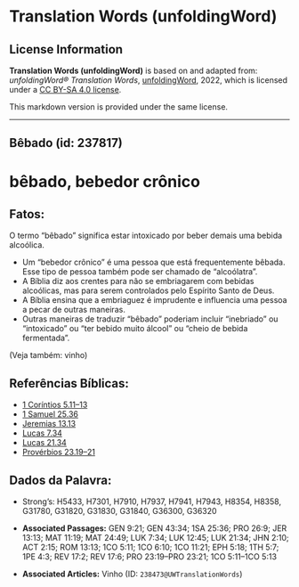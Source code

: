 # Translation Words (unfoldingWord)

## License Information

**Translation Words (unfoldingWord)** is based on and adapted from: _unfoldingWord® Translation Words_, [unfoldingWord](https://unfoldingword.org/utw), 2022, which is licensed under a [CC BY-SA 4.0 license](https://creativecommons.org/licenses/by-sa/4.0/legalcode.en).

This markdown version is provided under the same license.



--------------------------------

## Bêbado (id: 237817)

bêbado, bebedor crônico
=======================

Fatos:
------

O termo “bêbado” significa estar intoxicado por beber demais uma bebida alcoólica.

* Um “bebedor crônico” é uma pessoa que está frequentemente bêbada. Esse tipo de pessoa também pode ser chamado de “alcoólatra”.
* A Bíblia diz aos crentes para não se embriagarem com bebidas alcoólicas, mas para serem controlados pelo Espírito Santo de Deus.
* A Bíblia ensina que a embriaguez é imprudente e influencia uma pessoa a pecar de outras maneiras.
* Outras maneiras de traduzir “bêbado” poderiam incluir “inebriado” ou “intoxicado” ou “ter bebido muito álcool” ou “cheio de bebida fermentada”.

(Veja também: vinho)

Referências Bíblicas:
---------------------

* [1 Coríntios 5\.11–13](https://ref.ly/1Cor5:11-1Cor5:13)
* [1 Samuel 25\.36](https://ref.ly/1Sam25:36)
* [Jeremias 13\.13](https://ref.ly/Jer13:13)
* [Lucas 7\.34](https://ref.ly/Luke7:34)
* [Lucas 21\.34](https://ref.ly/Luke21:34)
* [Provérbios 23\.19–21](https://ref.ly/Prov23:19-Prov23:21)

Dados da Palavra:
-----------------

* Strong’s: H5433, H7301, H7910, H7937, H7941, H7943, H8354, H8358, G31780, G31820, G31830, G31840, G36300, G36320

* **Associated Passages:** GEN 9:21; GEN 43:34; 1SA 25:36; PRO 26:9; JER 13:13; MAT 11:19; MAT 24:49; LUK 7:34; LUK 12:45; LUK 21:34; JHN 2:10; ACT 2:15; ROM 13:13; 1CO 5:11; 1CO 6:10; 1CO 11:21; EPH 5:18; 1TH 5:7; 1PE 4:3; REV 17:2; REV 17:6; PRO 23:19–PRO 23:21; 1CO 5:11–1CO 5:13
* **Associated Articles:** Vinho (ID: `238473@UWTranslationWords`)

